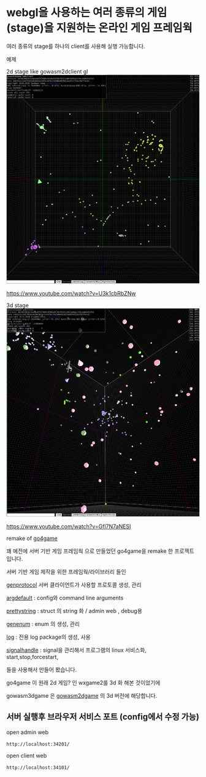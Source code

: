 # webgl을 사용하는 여러 종류의 게임(stage)을 지원하는 온라인 게임 프레임웍 

여러 종류의 stage를 하나의 client를 사용해 실행 가능합니다. 

예제 

2d stage like gowasm2dclient gl
![screenshot](2d.png)

https://www.youtube.com/watch?v=U3k1cbRbZNw


3d stage 
![screenshot](3d.png)

https://www.youtube.com/watch?v=Gfl7N7aNESI

remake of [go4game](https://github.com/kasworld/go4game)


꽤 예전에 서버 기반 게임 프레임웍 으로 만들었던 go4game을 remake 한 프로젝트 입니다. 

서버 기반 게임 제작을 위한 프레임웍/라이브러리 들인 

[genprotocol](https://github.com/kasworld/genprotocol) 서버 클라이언트가 사용할 프로토콜 생성, 관리 

[argdefault](https://github.com/kasworld/argdefault) : config와 command line arguments 

[prettystring](https://github.com/kasworld/prettystring) : struct 의 string 화 / admin web , debug용 

[genenum](https://github.com/kasworld/genenum) : enum 의 생성, 관리 

[log](https://github.com/kasworld/log) : 전용 log package의 생성, 사용 

[signalhandle](https://github.com/kasworld/signalhandle) : signal을 관리해서 프로그램의 linux 서비스화, start,stop,forcestart,

들을 사용해서 만들어 봤습니다. 

go4game 이 원래 2d 게임? 인 wxgame2를 3d 화 해본 것이었기에 

gowasm3dgame 은 [gowasm2dgame](https://github.com/kasworld/gowasm2dgame) 의 3d 버전에 해당합니다. 

## 서버 실행후 브라우저 서비스 포트 (config에서 수정 가능)

open admin web

    http://localhost:34201/

open client web
    
    http://localhost:34101/


